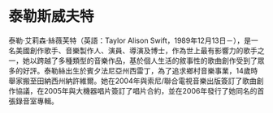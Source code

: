 # 泰勒斯威夫特

泰勒·艾莉森·絲薇芙特（英語：Taylor Alison Swift，1989年12月13日－），是一名美國創作歌手、音樂製作人、演員、導演及博士，作為世上最有影響力的歌手之一，她以跨越了多種類型的音樂作品，基於個人生活的敘事性的歌曲創作受到了眾多的好評。泰勒絲出生於賓夕法尼亞州西雷丁，為了追求鄉村音樂事業，14歲時舉家搬至田納西州納許維爾。她在2004年與索尼/聯合電視音樂出版簽訂了歌曲創作協議，在2005年與大機器唱片簽訂了唱片合約，並在2006年發行了她同名的首張錄音室專輯。
